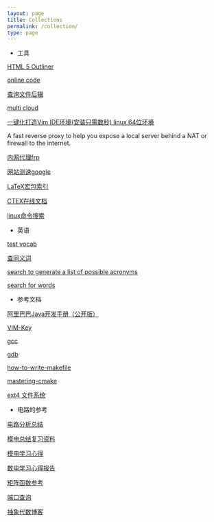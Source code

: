 ```yaml
---
layout: page
title: Collections
permalink: /collection/
type: page
---
```



- 工具

[HTML 5 Outliner](https://gsnedders.html5.org/outliner/)

[online code](http://ideone.com/)

[查询文件后辍](https://fileinfo.com/)

[multi cloud](https://www.multcloud.com/home#add_drive)

[一键化打造Vim IDE环境(安装只需数秒) linux 64位环境](https://github.com/BillWang139967/Vim)

A fast reverse proxy to help you expose a local server behind a NAT or firewall to the internet.

[内网代理frp](https://github.com/fatedier/frp)

[网站测速google](https://developers.google.com/speed/pagespeed/insights/)

[LaTeX宏包索引](https://blog.csdn.net/code4101/article/details/78801646)

[CTEX在线文档](http://www.ctex.org/documents/packages/layout/fancyhdr.htm)

[linux命令搜索](http://jaywcjlove.gitee.io/linux-command/)

- 英语

[test vocab](http://testyourvocab.com/)

[查同义词](http://linggle.com/)

[search to generate a list of possible acronyms](http://acronymify.com/)

[search for words](http://www.netspeak.org)

- 参考文档

[阿里巴巴Java开发手册（公开版）](http://q9j638k64.bkt.clouddn.com/reference/%E9%98%BF%E9%87%8C%E5%B7%B4%E5%B7%B4Java%E5%BC%80%E5%8F%91%E6%89%8B%E5%86%8C%EF%BC%88%E5%85%AC%E5%BC%80%E7%89%88%EF%BC%89%20.pdf)

[VIM-Key](http://q9j638k64.bkt.clouddn.com/reference/VIM-Key.pdf)

[gcc](http://q9j638k64.bkt.clouddn.com/reference/gcc.pdf)

[gdb](http://q9j638k64.bkt.clouddn.com/reference/gdb.pdf)

[how-to-write-makefile ](http://q9j638k64.bkt.clouddn.com/reference/how-to-write-makefile.pdf)

[mastering-cmake](https://github.com/Akagi201/learning-cmake/blob/master/docs/mastering-cmake.pdf)

[ext4 文件系统](http://rick_stone.leanote.com/post/ext4%E6%96%87%E4%BB%B6%E7%B3%BB%E7%BB%9F%E7%BB%93%E6%9E%84)

- 电路的参考

[电路分析总结](http://www.doc88.com/p-6951840354442.html)

[模电总结复习资料](https://wenku.baidu.com/view/f8fdd6b8a0116c175f0e4859.html)

[模电学习心得](http://www.21ic.com/jichuzhishi/analog/questions/2013-06-13/183632.html)

[数电学习心得报告](http://www.doc88.com/p-9919429220218.html)

[矩阵函数参考](http://q9j638k64.bkt.clouddn.com/blog/pdf/matrix_cookbook.pdf)

[端口查询](http://tool.oschina.net/commons?type=7)

[抽象代数博客](http://www.cnblogs.com/edward-bian/p/4438681.html)